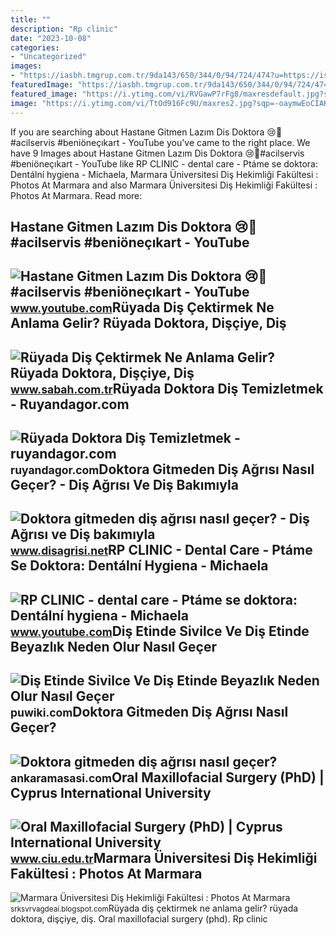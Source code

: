 ```yaml
---
title: ""
description: "Rp clinic"
date: "2023-10-08"
categories:
- "Uncategorized"
images:
- "https://iasbh.tmgrup.com.tr/9da143/650/344/0/94/724/474?u=https://isbh.tmgrup.com.tr/sbh/2022/04/29/ruyada-dis-cektirmek-ne-anlama-gelir-ruyada-doktora-curuk-saglam-ve-azi-disini-cektirmek-anlami-1651229971710.jpg"
featuredImage: "https://iasbh.tmgrup.com.tr/9da143/650/344/0/94/724/474?u=https://isbh.tmgrup.com.tr/sbh/2022/04/29/ruyada-dis-cektirmek-ne-anlama-gelir-ruyada-doktora-curuk-saglam-ve-azi-disini-cektirmek-anlami-1651229971710.jpg"
featured_image: "https://i.ytimg.com/vi/RVGawP7rFg8/maxresdefault.jpg?sqp=-oaymwEmCIAKENAF8quKqQMa8AEB-AH-DoACuAiKAgwIABABGGUgUihAMA8=&amp;rs=AOn4CLA80KZT9HZ23whlNDELLxkdv_t9jQ"
image: "https://i.ytimg.com/vi/TtOd916Fc9U/maxres2.jpg?sqp=-oaymwEoCIAKENAF8quKqQMcGADwAQH4Ac4FgAKACooCDAgAEAEYSSBfKGUwDw==&amp;rs=AOn4CLBZsQzdUjSbG0r3km9eWZYktAlgfw"
---
```


If you are searching about Hastane Gitmen Lazım Dis Doktora 😢🤔#acilservis #beniöneçıkart - YouTube you've came to the right place. We have 9 Images about Hastane Gitmen Lazım Dis Doktora 😢🤔#acilservis #beniöneçıkart - YouTube like RP CLINIC - dental care - Ptáme se doktora: Dentální hygiena - Michaela, Marmara Üniversitesi Diş Hekimliği Fakültesi : Photos At Marmara and also Marmara Üniversitesi Diş Hekimliği Fakültesi : Photos At Marmara. Read more:

Hastane Gitmen Lazım Dis Doktora 😢🤔#acilservis #beniöneçıkart - YouTube
-----------------------------------------------------------------------

 ![Hastane Gitmen Lazım Dis Doktora 😢🤔#acilservis #beniöneçıkart - YouTube](https://i.ytimg.com/vi/TtOd916Fc9U/maxres2.jpg?sqp=-oaymwEoCIAKENAF8quKqQMcGADwAQH4Ac4FgAKACooCDAgAEAEYSSBfKGUwDw==&rs=AOn4CLBZsQzdUjSbG0r3km9eWZYktAlgfw) <small>www.youtube.com</small>Rüyada Diş Çektirmek Ne Anlama Gelir? Rüyada Doktora, Dişçiye, Diş
------------------------------------------------------------------

 ![Rüyada Diş Çektirmek Ne Anlama Gelir? Rüyada Doktora, Dişçiye, Diş](https://iasbh.tmgrup.com.tr/9da143/650/344/0/94/724/474?u=https://isbh.tmgrup.com.tr/sbh/2022/04/29/ruyada-dis-cektirmek-ne-anlama-gelir-ruyada-doktora-curuk-saglam-ve-azi-disini-cektirmek-anlami-1651229971710.jpg) <small>www.sabah.com.tr</small>Rüyada Doktora Diş Temizletmek - Ruyandagor.com
-----------------------------------------------

 ![Rüyada Doktora Diş Temizletmek - ruyandagor.com](https://images.ruyandagor.com/2017/04/doktora-dis-temizletmek-1532.jpg) <small>ruyandagor.com</small>Doktora Gitmeden Diş Ağrısı Nasıl Geçer? - Diş Ağrısı Ve Diş Bakımıyla
----------------------------------------------------------------------

 ![Doktora gitmeden diş ağrısı nasıl geçer? - Diş Ağrısı ve Diş bakımıyla](https://www.disagrisi.net/wp-content/uploads/2023/04/doktora-gitmeden-dis-agrisi-scaled.jpg) <small>www.disagrisi.net</small>RP CLINIC - Dental Care - Ptáme Se Doktora: Dentální Hygiena - Michaela
-----------------------------------------------------------------------

 ![RP CLINIC - dental care - Ptáme se doktora: Dentální hygiena - Michaela](https://i.ytimg.com/vi/RVGawP7rFg8/maxresdefault.jpg?sqp=-oaymwEmCIAKENAF8quKqQMa8AEB-AH-DoACuAiKAgwIABABGGUgUihAMA8=&rs=AOn4CLA80KZT9HZ23whlNDELLxkdv_t9jQ) <small>www.youtube.com</small>Diş Etinde Sivilce Ve Diş Etinde Beyazlık Neden Olur Nasıl Geçer
----------------------------------------------------------------

 ![Diş Etinde Sivilce Ve Diş Etinde Beyazlık Neden Olur Nasıl Geçer](https://puwiki.com/wp-content/uploads/2018/10/selmasultan-dis-etinde-sivilce-gibi-sislik-cikti-ne-yapayim-hangi-doktora-gidilir.jpg) <small>puwiki.com</small>Doktora Gitmeden Diş Ağrısı Nasıl Geçer?
----------------------------------------

 ![Doktora gitmeden diş ağrısı nasıl geçer?](https://cdn.ankaramasasi.com/2023/5/28/doktora-gitmeden-dis-agrisi-nasil-gecer-t1i5ezvt.png) <small>ankaramasasi.com</small>Oral Maxillofacial Surgery (PhD) | Cyprus International University
------------------------------------------------------------------

 ![Oral Maxillofacial Surgery (PhD) | Cyprus International University](https://www.ciu.edu.tr/sites/default/files/styles/324x387/public/2022-06/agiz-ve-dis-sagiligi-doktora1.jpg?h=2caa2cd2&itok=k4mkXby6) <small>www.ciu.edu.tr</small>Marmara Üniversitesi Diş Hekimliği Fakültesi : Photos At Marmara
----------------------------------------------------------------

 ![Marmara Üniversitesi Diş Hekimliği Fakültesi : Photos At Marmara](https://okandis.com/upload/doktor/dr-ogr-uyesi-gozde-yilmaz_20210618164548.jpg) <small>srksvrvagdeai.blogspot.com</small>Rüyada diş çektirmek ne anlama gelir? rüyada doktora, dişçiye, diş. Oral maxillofacial surgery (phd). Rp clinic
